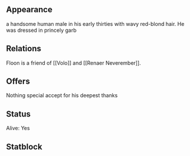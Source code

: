 

## Appearance

a handsome human male in his early thirties with wavy red-blond hair. He was dressed in princely garb


## Relations
Floon is a friend of [[Volo]] and [[Renaer Neverember]]. 

## Offers
Nothing special accept for his deepest thanks


## Status
Alive: Yes


## Statblock



